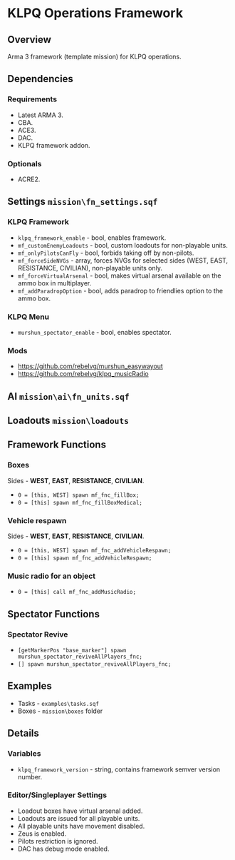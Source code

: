 # KLPQ Operations Framework

## Overview
Arma 3 framework (template mission) for KLPQ operations.

## Dependencies

### Requirements
- Latest ARMA 3.
- CBA.
- ACE3.
- DAC.
- KLPQ framework addon.

### Optionals
- ACRE2.

## Settings ```mission\fn_settings.sqf```

### KLPQ Framework
- ```klpq_framework_enable``` - bool, enables framework.
- ```mf_customEnemyLoadouts``` - bool, custom loadouts for non-playable units.
- ```mf_onlyPilotsCanFly``` - bool, forbids taking off by non-pilots.
- ```mf_forceSideNVGs``` - array, forces NVGs for selected sides (WEST, EAST, RESISTANCE, CIVILIAN), non-playable units only.
- ```mf_forceVirtualArsenal``` - bool, makes virtual arsenal available on the ammo box in multiplayer.
- ```mf_addParadropOption``` - bool, adds paradrop to friendlies option to the ammo box.

### KLPQ Menu
- ```murshun_spectator_enable``` - bool, enables spectator.

### Mods
- https://github.com/rebelvg/murshun_easywayout
- https://github.com/rebelvg/klpq_musicRadio

## AI ```mission\ai\fn_units.sqf```

## Loadouts ```mission\loadouts```

## Framework Functions

### Boxes
Sides - **WEST**, **EAST**, **RESISTANCE**, **CIVILIAN**.
- ```0 = [this, WEST] spawn mf_fnc_fillBox;```
- ```0 = [this] spawn mf_fnc_fillBoxMedical;```

### Vehicle respawn
Sides - **WEST**, **EAST**, **RESISTANCE**, **CIVILIAN**.
- ```0 = [this, WEST] spawn mf_fnc_addVehicleRespawn;```
- ```0 = [this] spawn mf_fnc_addVehicleRespawn;```

### Music radio for an object
- ```0 = [this] call mf_fnc_addMusicRadio;```

## Spectator Functions

### Spectator Revive
- ```[getMarkerPos "base_marker"] spawn murshun_spectator_reviveAllPlayers_fnc;```
- ```[] spawn murshun_spectator_reviveAllPlayers_fnc;```

## Examples
- Tasks - ```examples\tasks.sqf```
- Boxes - ```mission\boxes``` folder

## Details

### Variables
- ```klpq_framework_version``` - string, contains framework semver version number.

### Editor/Singleplayer Settings
- Loadout boxes have virtual arsenal added.
- Loadouts are issued for all playable units.
- All playable units have movement disabled.
- Zeus is enabled.
- Pilots restriction is ignored.
- DAC has debug mode enabled.
